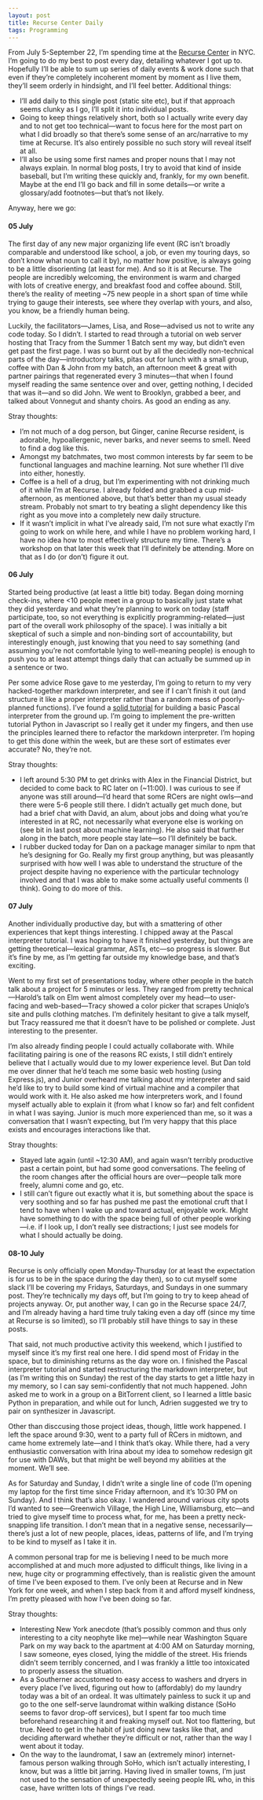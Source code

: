 ```yaml
---
layout: post
title: Recurse Center Daily
tags: Programming
---
```

From July 5-September 22, I’m spending time at the [Recurse Center](http://recurse.com) in NYC. I’m going to do my best to post every day, detailing whatever I got up to. Hopefully I’ll be able to sum up series of daily events & work done such that even if they’re completely incoherent moment by moment as I live them, they’ll seem orderly in hindsight, and I’ll feel better. Additional things:

- I’ll add daily to this single post (static site etc), but if that approach seems clunky as I go, I’ll split it into individual posts.
- Going to keep things relatively short, both so I actually write every day and to not get too technical—want to focus here for the most part on what I did broadly so that there’s some sense of an arc/narrative to my time at Recurse. It’s also entirely possible no such story will reveal itself at all.
- I’ll also be using some first names and proper nouns that I may not always explain. In normal blog posts, I try to avoid that kind of inside baseball, but I’m writing these quickly and, frankly, for my own benefit. Maybe at the end I’ll go back and fill in some details—or write a glossary/add footnotes—but that’s not likely.

Anyway, here we go:

#### 05 July

The first day of any new major organizing life event (RC isn’t broadly comparable and understood like school, a job, or even my touring days, so don’t know what noun to call it by), no matter how positive, is always going to be a little disorienting (at least for me). And so it is at Recurse. The people are incredibly welcoming, the environment is warm and charged with lots of creative energy, and breakfast food and coffee abound. Still, there’s the reality of meeting ~75 new people in a short span of time while trying to gauge their interests, see where they overlap with yours, and also, you know, be a friendly human being. 

Luckily, the facilitators—James, Lisa, and Rose—advised us not to write any code today. So I didn’t. I started to read through a tutorial on web server hosting that Tracy from the Summer 1 Batch sent my way, but didn’t even get past the first page. I was so burnt out by all the decidedly non-technical parts of the day—introductory talks, pitas out for lunch with a small group, coffee with Dan & John from my batch, an afternoon meet & great with partner pairings that regenerated every 3 minutes—that when I found myself reading the same sentence over and over, getting nothing, I decided that was it—and so did John. We went to Brooklyn, grabbed a beer, and talked about Vonnegut and shanty choirs. As good an ending as any.

Stray thoughts:

- I’m not much of a dog person, but Ginger, canine Recurse resident, is adorable, hypoallergenic, never barks, and never seems to smell. Need to find a dog like this.
- Amongst my batchmates, two most common interests by far seem to be functional languages and machine learning. Not sure whether I’ll dive into either, honestly.
- Coffee is a hell of a drug, but I’m experimenting with not drinking much of it while I’m at Recurse. I already folded and grabbed a cup mid-afternoon, as mentioned above, but that’s better than my usual steady stream. Probably not smart to try beating a slight dependency like this right as you move into a completely new daily structure.
- If it wasn’t implicit in what I’ve already said, I’m not sure what exactly I’m going to work on while here, and while I have no problem working hard, I have no idea how to most effectively structure my time. There’s a workshop on that later this week that I’ll definitely be attending. More on that as I do (or don’t) figure it out.

#### 06 July

Started being productive (at least a little bit) today. Began doing morning check-ins, where <10 people meet in a group to basically just state what they did yesterday and what they’re planning to work on today (staff participate, too, so not everything is explicitly programming-related—just part of the overall work philosophy of the space). I was initially a bit skeptical of such a simple and non-binding sort of accountability, but interestingly enough, just knowing that you need to say something (and assuming you’re not comfortable lying to well-meaning people) is enough to push you to at least attempt things daily that can actually be summed up in a sentence or two.

Per some advice Rose gave to me yesterday, I’m going to return to my very hacked-together markdown interpreter, and see if I can’t finish it out (and structure it like a proper interpreter rather than a random mess of poorly-planned functions). I’ve found a [solid tutorial](https://ruslanspivak.com/lsbasi-part1/) for building a basic Pascal interpreter from the ground up. I’m going to implement the pre-written tutorial Python in Javascript so I really get it under my fingers, and then use the principles learned there to refactor the markdown interpreter. I’m hoping to get this done within the week, but are these sort of estimates ever accurate? No, they’re not.

Stray thoughts:

- I left around 5:30 PM to get drinks with Alex in the Financial District, but decided to come back to RC later on (~11:00). I was curious to see if anyone was still around—I’d heard that some RCers are night owls—and there were 5-6 people still there. I didn’t actually get much done, but had a brief chat with David, an alum, about jobs and doing what you’re interested in at RC, not necessarily what everyone else is working on (see bit in last post about machine learning). He also said that further along in the batch, more people stay late—so I’ll definitely be back.
- I rubber ducked today for Dan on a package manager similar to npm that he’s designing for Go. Really my first group anything, but was pleasantly surprised with how well I was able to understand the structure of the project despite having no experience with the particular technology involved and that I was able to make some actually useful comments (I think). Going to do more of this.

#### 07 July

Another individually productive day, but with a smattering of other experiences that kept things interesting. I chipped away at the Pascal interpreter tutorial. I was hoping to have it finished yesterday, but things are getting theoretical—lexical grammar, ASTs, etc—so progress is slower. But it’s fine by me, as I’m getting far outside my knowledge base, and that’s exciting.

Went to my first set of presentations today, where other people in the batch talk about a project for 5 minutes or less. They ranged from pretty technical—Harold’s talk on Elm went almost completely over my head—to user-facing and web-based—Tracy showed a color picker that scrapes Uniqlo’s site and pulls clothing matches. I’m definitely hesitant to give a talk myself, but Tracy reassured me that it doesn’t have to be polished or complete. Just interesting to the presenter.

I’m also already finding people I could actually collaborate with. While facilitating pairing is one of the reasons RC exists, I still didn’t entirely believe that I actually would due to my lower experience level. But Dan told me over dinner that he’d teach me some basic web hosting (using Express.js), and Junior overheard me talking about my interpreter and said he’d like to try to build some kind of virtual machine and a compiler that would work with it. He also asked me how interpreters work, and I found myself actually able to explain it (from what I know so far) and felt confident in what I was saying. Junior is much more experienced than me, so it was a conversation that I wasn’t expecting, but I’m very happy that this place exists and encourages interactions like that.

Stray thoughts:

- Stayed late again (until ~12:30 AM), and again wasn’t terribly productive past a certain point, but had some good conversations. The feeling of the room changes after the official hours are over—people talk more freely, alumni come and go, etc.
- I still can’t figure out exactly what it is, but something about the space is very soothing and so far has pushed me past the emotional cruft that I tend to have when I wake up and toward actual, enjoyable work. Might have something to do with the space being full of other people working—i.e. if I look up, I don’t really see distractions; I just see models for what I should actually be doing.

#### 08-10 July

Recurse is only officially open Monday-Thursday (or at least the expectation is for us to be in the space during the day then), so to cut myself some slack I’ll be covering my Fridays, Saturdays, and Sundays in one summary post. They’re technically my days off, but I’m going to try to keep ahead of projects anyway. Or, put another way, I can go in the Recurse space 24/7, and I’m already having a hard time truly taking even a day off (since my time at Recurse is so limited), so I’ll probably still have things to say in these posts.

That said, not much productive activity this weekend, which I justified to myself since it’s my first real one here. I did spend most of Friday in the space, but to diminishing returns as the day wore on. I finished the Pascal interpreter tutorial and started restructuring the markdown interpreter, but (as I’m writing this on Sunday) the rest of the day starts to get a little hazy in my memory, so I can say semi-confidently that not much happened. John asked me to work in a group on a BitTorrent client, so I learned a little basic Python in preparation, and while out for lunch, Adrien suggested we try to pair on synthesizer in Javascript.

Other than disccusing those project ideas, though, little work happened. I left the space around 9:30, went to a party full of RCers in midtown, and came home extremely late—and I think that’s okay. While there, had a very enthusiastic conversation with Irina about my idea to somehow redesign git for use with DAWs, but that might be well beyond my abilities at the moment. We’ll see.

As for Saturday and Sunday, I didn’t write a single line of code (I’m opening my laptop for the first time since Friday afternoon, and it’s 10:30 PM on Sunday). And I think that’s also okay. I wandered around various city spots I’d wanted to see—Greenwich Village, the High Line, Williamsburg, etc—and tried to give myself time to process what, for me, has been a pretty neck-snapping life transition. I don’t mean that in a negative sense, necessarily—there’s just a lot of new people, places, ideas, patterns of life, and I’m trying to be kind to myself as I take it in.

A common personal trap for me is believing I need to be much more accomplished at and much more adjusted to difficult things, like living in a new, huge city or programming effectively, than is realistic given the amount of time I’ve been exposed to them. I’ve only been at Recurse and in New York for one week, and when I step back from it and afford myself kindness, I’m pretty pleased with how I’ve been doing so far.

Stray thoughts:

- Interesting New York anecdote (that’s possibly common and thus only interesting to a city neophyte like me)—while near Washington Square Park on my way back to the apartment at 4:00 AM on Saturday morning, I saw someone, eyes closed, lying the middle of the street. His friends didn’t seem terribly concerned, and I was frankly a little too intoxicated to properly assess the situation.
- As a Southerner accustomed to easy access to washers and dryers in every place I’ve lived, figuring out how to (affordably) do my laundry today was a bit of an ordeal. It was ultimately painless to suck it up and go to the one self-serve laundromat within walking distance (SoHo seems to favor drop-off services), but I spent far too much time beforehand researching it and freaking myself out. Not too flattering, but true. Need to get in the habit of just doing new tasks like that, and deciding afterward whether they’re difficult or not, rather than the way I went about it today.
- On the way to the laundromat, I saw an (extremely minor) internet-famous person walking through SoHo, which isn’t actually interesting, I know, but was a little bit jarring. Having lived in smaller towns, I’m just not used to the sensation of unexpectedly seeing people IRL who, in this case, have written lots of things I’ve read.